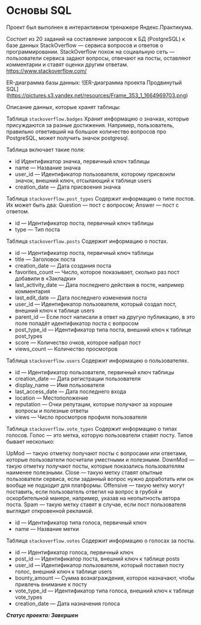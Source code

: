 # Основы SQL
Проект был выполнен в интерактивном тренажере Яндекс.Практикума.

Состоит из 20 заданий на составление запросов к БД (PostgreSQL) к базе данных StackOverflow
 — сервиса вопросов и ответов о программировании. 
StackOverflow похож на социальную сеть — пользователи сервиса задают вопросы, отвечают на посты,
оставляют комментарии и ставят оценки другим ответам.
https://www.stackoverflow.com/

ER-диаграмма базы данных:
![ER-диаграмма проекта Продвинутый SQL]
(https://pictures.s3.yandex.net/resources/Frame_353_1_1664969703.png)

Описание данных, которые хранят таблицы:

Таблица `stackoverflow.badges`
Хранит информацию о значках, которые присуждаются за разные достижения. 
Например, пользователь, правильно ответивший на большое количество вопросов про PostgreSQL,
может получить значок postgresql. 

Таблица включает такие поля:
* id Идентификатор значка, первичный ключ таблицы
* name — Название значка
* user_id — Идентификатор пользователя, которому присвоили значок, внешний ключ, отсылающий к таблице users
* creation_date — Дата присвоения значка


Таблица `stackoverflow.post_types`
Содержит информацию о типе постов. Их может быть два:
Question — пост с вопросом;
Answer — пост с ответом.
* id — Идентификатор поста, первичный ключ таблицы
* type — Тип поста


Таблица `stackoverflow.posts`
Содержит информацию о постах.

* id — Идентификатор поста, первичный ключ таблицы
* title — Заголовок поста
* creation_date — Дата создания поста
* favorites_count — Число, которое показывает, сколько раз пост добавили в «Закладки»
* last_activity_date — Дата последнего действия в посте, например комментария
* last_edit_date — Дата последнего изменения поста
* user_id — Идентификатор пользователя, который создал пост, внешний ключ к таблице users
* parent_id — Если пост написали в ответ на другую публикацию, в это поле попадёт идентификатор поста с вопросом
* post_type_id — Идентификатор типа поста, внешний ключ к таблице post_types
* score — Количество очков, которое набрал пост
* views_count — Количество просмотров


Таблица `stackoverflow.users`
Содержит информацию о пользователях.

* id — Идентификатор пользователя, первичный ключ таблицы
* creation_date — Дата регистрации пользователя
* display_name — Имя пользователя
* last_access_date — Дата последнего входа
* location — Местоположение
* reputation — Очки репутации, которые получают за хорошие вопросы и полезные ответы
* views — Число просмотров профиля пользователя

Таблица `stackoverflow.vote_types`
Содержит информацию о типах голосов. Голос — это метка, которую пользователи ставят посту. Типов бывает несколько: 

UpMod — такую отметку получают посты с вопросами или ответами, которые пользователи посчитали уместными и полезными.
DownMod — такую отметку получают посты, которые показались пользователям наименее полезными.
Close — такую метку ставят опытные пользователи сервиса, если заданный вопрос нужно доработать или он вообще не подходит для платформы.
Offensive — такую метку могут поставить, если пользователь ответил на вопрос в грубой и оскорбительной манере, например, указав на неопытность автора поста.
Spam — такую метку ставят в случае, если пост пользователя выглядит откровенной рекламой.

* id — Идентификатор типа голоса, первичный ключ
* name — Название метки


Таблица `stackoverflow.votes`
Содержит информацию о голосах за посты. 

* id — Идентификатор голоса, первичный ключ
* post_id — Идентификатор поста, внешний ключ к таблице posts
* user_id — Идентификатор пользователя, который поставил посту голос, внешний ключ к таблице users
* bounty_amount — Сумма вознаграждения, которое назначают, чтобы привлечь внимание к посту
* vote_type_id — Идентификатор типа голоса, внешний ключ к таблице vote_types
* creation_date — Дата назначения голоса


***Статус проекта: Завершен***
